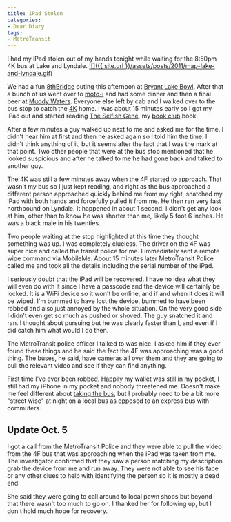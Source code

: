 ```yaml
---
title: iPad Stolen
categories:
- Dear Diary
tags:
- MetroTransit
---
```


I had my iPad stolen out of my hands tonight while waiting for the 8:50pm 4K bus at Lake and Lyndale.
[![]({{ site.url }}/assets/posts/2011/map-lake-and-lyndale.gif)](http://thingelstad.com/s/ipad-stolen/map-lake-and-lyndale/img)

We had a fun [8thBridge](http://www.8thBridge.com/) outing this afternoon at [Bryant Lake Bowl](http://www.bryantlakebowl.com/). After that a bunch of us went over to [moto-i](http://www.moto-i.com/) and had some dinner and then a final beer at [Muddy Waters](http://www.muddywatersmpls.com/new_home.html). Everyone else left by cab and I walked over to the bus stop to catch the [4K](http://www.metrotransit.org/Schedules/WebSchedules.aspx?route=4) home. I was about 15 minutes early so I got my iPad out and started reading [The Selfish Gene](http://rwbookclub.com/wiki/The_Selfish_Gene), my [book club](http://rwbookclub.com/) book.

After a few minutes a guy walked up next to me and asked me for the time. I didn't hear him at first and then he asked again so I told him the time. I didn't think anything of it, but it seems after the fact that I was the mark at that point. Two other people that were at the bus stop mentioned that he looked suspicious and after he talked to me he had gone back and talked to another guy.

The 4K was still a few minutes away when the 4F started to approach. That wasn't my bus so I just kept reading, and right as the bus approached a different person approached quickly behind me from my right, snatched my iPad with both hands and forcefully pulled it from me. He then ran very fast northbound on Lyndale. It happened in about 1 second. I didn't get any look at him, other than to know he was shorter than me, likely 5 foot 6 inches. He was a black male in his twenties.

Two people waiting at the stop highlighted at this time they thought something was up. I was completely clueless. The driver on the 4F was super nice and called the transit police for me. I immediately sent a remote wipe command via MobileMe. About 15 minutes later MetroTransit Police called me and took all the details including the serial number of the iPad.

I seriously doubt that the iPad will be recovered. I have no idea what they will even do with it since I have a passcode and the device will certainly be locked. It is a WiFi device so it won't be online, and if and when it does it will be wiped. I'm bummed to have lost the device, bummed to have been robbed and also just annoyed by the whole situation. On the very good side I didn't even get so much as pushed or shoved. The guy snatched it and ran. I thought about pursuing but he was clearly faster than I, and even if I did catch him what would I do then.

The MetroTransit police officer I talked to was nice. I asked him if they ever found these things and he said the fact the 4F was approaching was a good thing. The buses, he said, have cameras all over them and they are going to pull the relevant video and see if they can find anything.

First time I've ever been robbed. Happily my wallet was still in my pocket, I still had my iPhone in my pocket and nobody threatened me. Doesn't make me feel different about [taking the bus](http://wiki.thingelstad.com/wiki/Transit_journal), but I probably need to be a bit more "street wise" at night on a local bus as opposed to an express bus with commuters.

## Update Oct. 5

I got a call from the MetroTransit Police and they were able to pull the video from the 4F bus that was approaching when the iPad was taken from me. The investigator confirmed that they saw a person matching my description grab the device from me and run away. They were not able to see his face or any other clues to help with identifying the person so it is mostly a dead end.

She said they were going to call around to local pawn shops but beyond that there wasn't too much to go on. I thanked her for following up, but I don't hold much hope for recovery.
